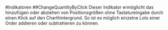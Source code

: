 ﻿#Indikatoren
##ChangeQuantityByClick
Dieser Indikator ermöglicht das hinzufügen oder abziehen von Positionsgrößen ohne Tastatureingabe durch einen Klick auf den Charthintergrund.
So ist es möglich einzelne Lots einer Order addieren oder subtrahieren zu können.



